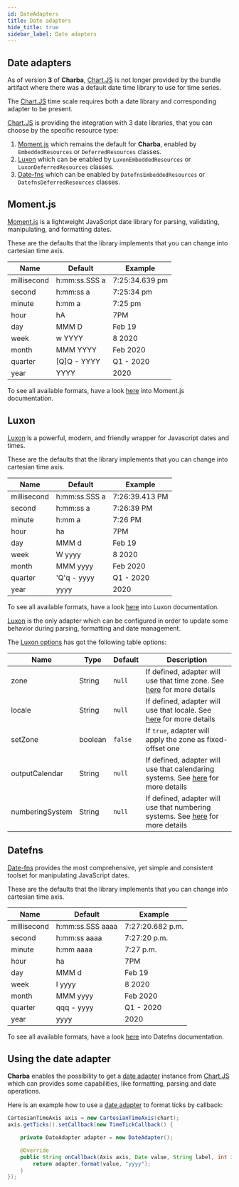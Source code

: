 ```yaml
---
id: DateAdapters
title: Date adapters
hide_title: true
sidebar_label: Date adapters
---
```

## Date adapters
As of version **3** of **Charba**, [Chart.JS](http://www.chartjs.org/) is not longer provided by the bundle artifact where there was a default date time library to use for time series.

The [Chart.JS](http://www.chartjs.org/) time scale requires both a date library and corresponding adapter to be present.

[Chart.JS](http://www.chartjs.org/) is providing the integration with 3 date libraries, that you can choose by the specific resource type:

 1. [Moment.js](https://momentjs.com/) which remains the default for **Charba**, enabled by `EmbeddedResources` or `DeferredResources` classes.
 1. [Luxon](https://moment.github.io/luxon/) which can be enabled by `LuxonEmbeddedResources` or `LuxonDeferredResources` classes. 
 1. [Date-fns](https://date-fns.org/) which can be enabled by `DatefnsEmbeddedResources` or `DatefnsDeferredResources` classes. 

## Moment.js

[Moment.js](https://momentjs.com/) is a lightweight JavaScript date library for parsing, validating, manipulating, and formatting dates.

These are the defaults that the library implements that you can change into cartesian time axis.

| Name | Default | Example
| ---- | ------- | -------
| millisecond | h:mm:ss.SSS a | 7:25:34.639 pm
| second | h:mm:ss a | 7:25:34 pm
| minute | h:mm a | 7:25 pm
| hour | hA | 7PM
| day | MMM D | Feb 19
| week | w YYYY | 8 2020
| month | MMM YYYY | Feb 2020
| quarter | [Q]Q - YYYY | Q1 - 2020
| year | YYYY | 2020

To see all available formats, have a look [here](https://moment.github.io/luxon/#/formatting?id=table-of-tokens) into Moment.js documentation.

## Luxon

[Luxon](https://moment.github.io/luxon/) is a powerful, modern, and friendly wrapper for Javascript dates and times. 

These are the defaults that the library implements that you can change into cartesian time axis.

| Name | Default | Example
| ---- | ------- | -------
| millisecond | h:mm:ss.SSS a | 7:26:39.413 PM
| second | h:mm:ss a | 7:26:39 PM
| minute | h:mm a | 7:26 PM
| hour | ha | 7PM
| day | MMM d | Feb 19
| week | W yyyy | 8 2020
| month | MMM yyyy | Feb 2020
| quarter | 'Q'q - yyyy | Q1 - 2020
| year | yyyy | 2020

To see all available formats, have a look [here](https://moment.github.io/luxon/#/formatting?id=table-of-tokens) into Luxon documentation.

[Luxon](https://moment.github.io/luxon/) is the only adapter which can be configured in order to update some behavior during parsing, formatting and date management.

The [Luxon options](https://pepstock-org.github.io/Charba/3.3/org/pepstock/charba/client/adapters/LuxonOptions.html) has got the following table options:

| Name | Type | Default | Description
| -----| ---- | --------| -----------
| zone | String | `null` | If defined, adapter will use that time zone. See [here](https://moment.github.io/luxon/#/zones) for more details
| locale | String | `null` | If defined, adapter will use that locale. See [here](https://moment.github.io/luxon/#/intl) for more details
| setZone | boolean | `false` | If `true`, adapter will apply the zone as fixed-offset one
| outputCalendar | String | `null` | If defined, adapter will use that calendaring systems. See [here](https://moment.github.io/luxon/#/calendars) for more details
| numberingSystem | String | `null` | If defined, adapter will use that numbering systems. See [here](https://moment.github.io/luxon/#/intl) for more details
 
## Datefns

[Date-fns](https://date-fns.org/) provides the most comprehensive, yet simple and consistent toolset for manipulating JavaScript dates.

These are the defaults that the library implements that you can change into cartesian time axis.

| Name | Default | Example
| ---- | ------- | -------
| millisecond | h:mm:ss.SSS aaaa | 7:27:20.682 p.m.
| second | h:mm:ss aaaa | 7:27:20 p.m.
| minute | h:mm aaaa | 7:27 p.m.
| hour | ha | 7PM
| day | MMM d | Feb 19
| week | I yyyy | 8 2020
| month | MMM yyyy | Feb 2020
| quarter | qqq - yyyy | Q1 - 2020
| year | yyyy | 2020

To see all available formats, have a look [here](https://date-fns.org/v2.9.0/docs/format) into Datefns documentation.

## Using the date adapter

**Charba** enables the possibility to get a [date adapter](https://pepstock-org.github.io/Charba/3.3/org/pepstock/charba/client/adapters/DateAdapter.html) instance from [Chart.JS](http://www.chartjs.org/) which can provides some capabilities, like formatting, parsing and date operations.

Here is an example how to use a [date adapter](https://pepstock-org.github.io/Charba/3.3/org/pepstock/charba/client/adapters/DateAdapter.html) to format ticks by callback:

```java
CartesianTimeAxis axis = new CartesianTimeAxis(chart);
axis.getTicks().setCallback(new TimeTickCallback() {

	private DateAdapter adapter = new DateAdapter();

	@Override
	public String onCallback(Axis axis, Date value, String label, int index, List<TimeTickItem> values) {
		return adapter.format(value, "yyyy");
	}
});
```
